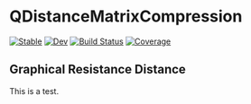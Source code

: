# QDistanceMatrixCompression

[![Stable](https://img.shields.io/badge/docs-stable-blue.svg)](https://dinixi.github.io/QDistanceMatrixCompression.jl/stable/)
[![Dev](https://img.shields.io/badge/docs-dev-blue.svg)](https://dinixi.github.io/QDistanceMatrixCompression.jl/dev/)
[![Build Status](https://github.com/dinixi/QDistanceMatrixCompression.jl/actions/workflows/CI.yml/badge.svg?branch=main)](https://github.com/dinixi/QDistanceMatrixCompression.jl/actions/workflows/CI.yml?query=branch%3Amain)
[![Coverage](https://codecov.io/gh/dinixi/QDistanceMatrixCompression.jl/branch/main/graph/badge.svg)](https://codecov.io/gh/dinixi/QDistanceMatrixCompression.jl)

## Graphical Resistance Distance

This is a test.
